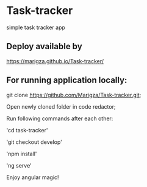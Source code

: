 # Task-tracker
simple task tracker app

## Deploy available by

https://marigza.github.io/Task-tracker/

## For running application locally:

git clone https://github.com/Marigza/Task-tracker.git;

Open newly cloned folder in code redactor;

Run following commands after each other:

'cd task-tracker'

'git checkout develop'

'npm install'

'ng serve'


Enjoy angular magic!



